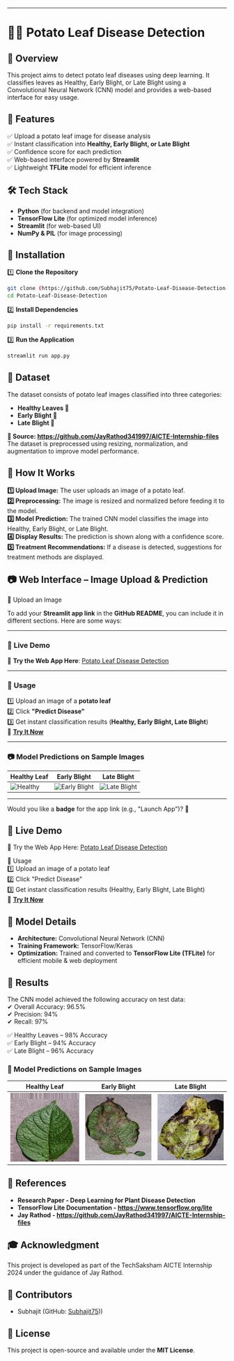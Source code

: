 

---

# 🥔🥬 Potato Leaf Disease Detection  

## 🌟 Overview  
This project aims to detect potato leaf diseases using deep learning. It classifies leaves as Healthy, Early Blight, or Late Blight using a Convolutional Neural Network (CNN) model and provides a web-based interface for easy usage.

## 📌 Features  
✅ Upload a potato leaf image for disease analysis  
✅ Instant classification into **Healthy, Early Blight, or Late Blight**  
✅ Confidence score for each prediction  
✅ Web-based interface powered by **Streamlit**  
✅ Lightweight **TFLite** model for efficient inference  

## 🛠️ Tech Stack  
- **Python** (for backend and model integration)  
- **TensorFlow Lite** (for optimized model inference)  
- **Streamlit** (for web-based UI)  
- **NumPy & PIL** (for image processing)  

## 🚀 Installation  

1️⃣ **Clone the Repository**  
```sh
git clone (https://github.com/Subhajit75/Potato-Leaf-Disease-Detection-.git)
cd Potato-Leaf-Disease-Detection
```
  
2️⃣ **Install Dependencies**  
```sh
pip install -r requirements.txt
```

3️⃣ **Run the Application**  
```sh
streamlit run app.py
```

## 📁 Dataset  
The dataset consists of potato leaf images classified into three categories:  
- **Healthy Leaves 🌱**
- **Early Blight 🍂**
- **Late Blight 🍁** 

**📌 Source: https://github.com/JayRathod341997/AICTE-Internship-files**  
The dataset is preprocessed using resizing, normalization, and augmentation to improve model performance.

## 📖 How It Works
 **1️⃣ Upload Image:** The user uploads an image of a potato leaf.  
**2️⃣ Preprocessing:** The image is resized and normalized before feeding it to the model.  
**3️⃣ Model Prediction:** The trained CNN model classifies the image into Healthy, Early Blight, or Late Blight.  
**4️⃣ Display Results:** The prediction is shown along with a confidence score.  
**5️⃣ Treatment Recommendations:** If a disease is detected, suggestions for treatment methods are displayed.  

## 📷 Web Interface – Image Upload & Prediction

🔹 Upload an Image 

To add your **Streamlit app link** in the **GitHub README**, you can include it in different sections. Here are some ways:

---

### 🚀 **Live Demo**  
🔗 **Try the Web App Here**: [Potato Leaf Disease Detection](https://subhajitghosh-potato-leaf-disease-detection.streamlit.app/)

---

### 📌 **Usage**  
1️⃣ Upload an image of a **potato leaf**  
2️⃣ Click **"Predict Disease"**  
3️⃣ Get instant classification results (**Healthy, Early Blight, Late Blight**)  
🔗 **[Try It Now](https://subhajitghosh-potato-leaf-disease-detection.streamlit.app/)**  

---

### 📷 **Model Predictions on Sample Images**  
| Healthy Leaf | Early Blight | Late Blight |
|-------------|-------------|------------|
| ![Healthy](images/healthy.png) | ![Early Blight](images/early_blight.png) | ![Late Blight](images/late_blight.png) |

---

Would you like a **badge** for the app link (e.g., "Launch App")? 🚀


## 🌱 Live Demo
🔗 Try the Web App Here: [Potato Leaf Disease Detection](https://subhajitghosh-potato-leaf-disease-detection.streamlit.app/)  

📌 Usage  
1️⃣ Upload an image of a potato leaf  
2️⃣ Click "Predict Disease"  
3️⃣ Get instant classification results (Healthy, Early Blight, Late Blight)  
🔗 **[Try It Now](https://subhajitghosh-potato-leaf-disease-detection.streamlit.app/)**  

## 📖 Model Details  
- **Architecture:** Convolutional Neural Network (CNN)  
- **Training Framework:** TensorFlow/Keras  
- **Optimization:** Trained and converted to **TensorFlow Lite (TFLite)** for efficient mobile & web deployment  

## 🔬 Results
The CNN model achieved the following accuracy on test data:  
✔ Overall Accuracy: 96.5%  
✔ Precision: 94%  
✔ Recall: 97%  

✅ Healthy Leaves – 98% Accuracy  
✅ Early Blight – 94% Accuracy  
✅ Late Blight – 96% Accuracy  

### 🎲 Model Predictions on Sample Images  
| Healthy Leaf | Early Blight | Late Blight |
|-------------|-------------|------------|
| ![Healthy](https://github.com/Subhajit75/Potato-Leaf-Disease-Detection-/blob/main/Potato_healthy-26-_0_4635.jpg) | ![Early Blight](https://github.com/Subhajit75/Potato-Leaf-Disease-Detection-/blob/main/9475f5bf-607b-4091-8a6d-8f09921478a7___RS_LB%205191.JPG) | ![Late Blight](https://github.com/Subhajit75/Potato-Leaf-Disease-Detection-/blob/main/08029ccc-387e-4be6-9389-04f7b82fdb2a___RS_Early.B%209130.JPG) |



## 🔗 References
- **Research Paper - Deep Learning for Plant Disease Detection**
- **TensorFlow Lite Documentation - https://www.tensorflow.org/lite**
- **Jay Rathod - https://github.com/JayRathod341997/AICTE-Internship-files**

## 🎓 Acknowledgment
This project is developed as part of the TechSaksham AICTE Internship 2024 under the guidance of Jay Rathod.

## 🤝 Contributors  
- Subhajit  (GitHub: [Subhajit75](https://github.com/Subhajit75)))  

## 📜 License  
This project is open-source and available under the **MIT License**.  



